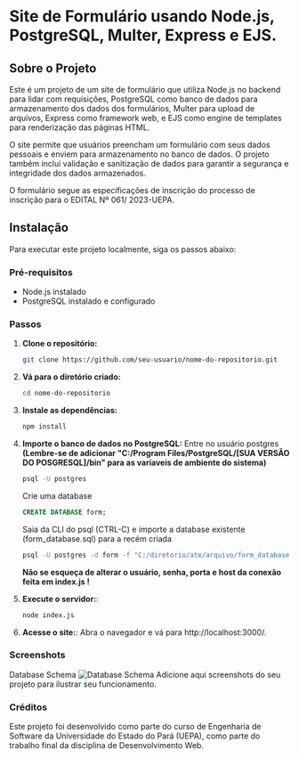 # Site de Formulário usando Node.js, PostgreSQL, Multer, Express e EJS.

## Sobre o Projeto

Este é um projeto de um site de formulário que utiliza Node.js no backend para lidar com requisições, PostgreSQL como banco de dados para armazenamento dos dados dos formulários, Multer para upload de arquivos, Express como framework web, e EJS como engine de templates para renderização das páginas HTML.

O site permite que usuários preencham um formulário com seus dados pessoais e enviem para armazenamento no banco de dados. O projeto também inclui validação e sanitização de dados para garantir a segurança e integridade dos dados armazenados.

O formulário segue as especificações de inscrição do processo de inscrição para o EDITAL Nº 061/ 2023-UEPA.

## Instalação

Para executar este projeto localmente, siga os passos abaixo:

### Pré-requisitos

- Node.js instalado
- PostgreSQL instalado e configurado

### Passos

1. **Clone o repositório:**

   ```bash
   git clone https://github.com/seu-usuario/nome-do-repositorio.git
    ```
2. **Vá para o diretório criado:**
    ```bash
   cd nome-do-repositorio
    ```
3. **Instale as dependências:**
    ```bash
    npm install
    ```
4. **Importe o banco de dados no PostgreSQL:**
Entre no usuário postgres
**(Lembre-se de adicionar "C:/Program Files/PostgreSQL/[SUA VERSÃO DO POSGRESQL]/bin" para as varíaveis de ambiente do sistema)**
    ```bash
    psql -U postgres
    ```
    Crie uma database
    ```sql
    CREATE DATABASE form;
    ```
    Saia da CLI do psql (CTRL-C) e importe a database existente (form_database.sql) para a recém criada
    ```bash
    psql -U postgres -d form -f "C:/diretorio/ate/arquivo/form_database.sql"
    ```
    **Não se esqueça de alterar o usuário, senha, porta e host da conexão feita em index.js !**

5. **Execute o servidor:**:
    ```bash
    node index.js
    ```
6. **Acesse o site:**:
    Abra o navegador e vá para http://localhost:3000/.

### Screenshots
Database Schema
![Database Schema](https://i.ibb.co/QMcfp4z/database-schema.png "Text to show on mouseover")
Adicione aqui screenshots do seu projeto para ilustrar seu funcionamento.

### Créditos

Este projeto foi desenvolvido como parte do curso de Engenharia de Software da Universidade do Estado do Pará (UEPA), como parte do trabalho final da disciplina de Desenvolvimento Web.
